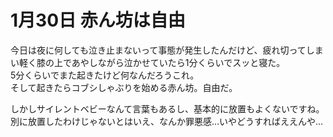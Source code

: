 # 1月30日 赤ん坊は自由

今日は夜に何しても泣き止まないって事態が発生したんだけど、疲れ切ってしまい軽く膝の上であやしながら泣かせていたら1分くらいでスッと寝た。  
5分くらいでまた起きたけど何なんだろうこれ。  
そして起きたらコブシしゃぶりを始める赤ん坊。自由だ。

しかしサイレントベビーなんて言葉もあるし、基本的に放置もよくないですね。  
別に放置したわけじゃないとはいえ、なんか罪悪感…いやどうすればええんや…